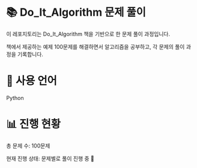 # 📚 Do_It_Algorithm 문제 풀이


이 레포지토리는 Do_It_Algorithm 책을 기반으로 한 문제 풀이 과정입니다.


책에서 제공하는 예제 100문제를 해결하면서 알고리즘을 공부하고, 각 문제의 풀이 과정을 기록합니다.

# 🚀 사용 언어


Python

# 📊 진행 현황


총 문제 수: 100문제


현재 진행 상태: 문제별로 풀이 진행 중 🔄


